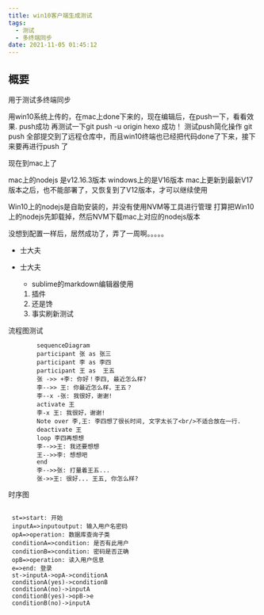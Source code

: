 ```yaml
---
title: win10客户端生成测试
tags:
  - 测试
  - 多终端同步
date: 2021-11-05 01:45:12
---
```

## 概要
用于测试多终端同步

用win10系统上传的，在mac上done下来的，现在编辑后，在push一下，看看效果.
push成功  再测试一下git push -u origin hexo    成功！
测试push简化操作   git push 
全部提交到了远程仓库中，而且win10终端也已经把代码done了下来，接下来要再进行push 了

现在到mac上了

mac上的nodejs 是v12.16.3版本
windows上的是V16版本
mac上更新到最新V17版本之后，也不能部署了，又恢复到了V12版本，才可以继续使用

Win10上的nodejs是自助安装的，并没有使用NVM等工具进行管理
打算把Win10上的nodejs先卸载掉，然后NVM下载mac上对应的nodejs版本

没想到配置一样后，居然成功了，弄了一周啊。。。。。

* 士大夫

* 士大夫
	- sublime的markdown编辑器使用
	1. 插件
	2. 还是馋
	3. 事实刷新测试
	

流程图测试



```mermaid
	    sequenceDiagram
	    participant 张 as 张三
	    participant 李 as 李四
	    participant 王 as  王五   
	    张 ->> +李: 你好！李四, 最近怎么样?
	    李-->> 王: 你最近怎么样，王五？
	    李--x -张: 我很好，谢谢!
	    activate 王
	    李-x 王: 我很好，谢谢!   
	    Note over 李,王: 李四想了很长时间, 文字太长了<br/>不适合放在一行.
	    deactivate 王
	    loop 李四再想想
	    李-->>王: 我还要想想
	    王-->>李: 想想吧
	    end
	    李-->>张: 打量着王五...
	    张->>王: 很好... 王五, 你怎么样?
```

时序图

```flow

 st=>start: 开始
 inputA=>inputoutput: 输入用户名密码
 opA=>operation: 数据库查询子类
 conditionA=>condition: 是否有此用户
 conditionB=>condition: 密码是否正确
 opB=>operation: 读入用户信息
 e=>end: 登录
 st->inputA->opA->conditionA
 conditionA(yes)->conditionB
 conditionA(no)->inputA
 conditionB(yes)->opB->e
 conditionB(no)->inputA
```

